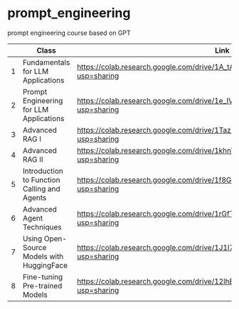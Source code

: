 # prompt_engineering
prompt engineering course based on GPT 

|   | Class                                       | Link                                                                                  |
|---|---------------------------------------------|---------------------------------------------------------------------------------------|
| 1 | Fundamentals for LLM Applications           | https://colab.research.google.com/drive/1A_tAFQxy9roM3OFgm0n6nPEfIdRpwpbG?usp=sharing |
| 2 | Prompt Engineering for LLM Applications     | https://colab.research.google.com/drive/1e_IV-LjsnP_prS4JpOWR17gyLYPOI6ZY?usp=sharing |
| 3 | Advanced RAG I                              | https://colab.research.google.com/drive/1Taz34rxc_VO2QAm_5eVGHBL6QUn98NQu?usp=sharing |
| 4 | Advanced RAG II                             | https://colab.research.google.com/drive/1khnYcstHtGhU2ZVjYsCa7Mterqia0FdJ?usp=sharing |
| 5 | Introduction to Function Calling and Agents | https://colab.research.google.com/drive/1f8Go22Ye0HKPdFb3GjOmcrdgfFk31U3F?usp=sharing |
| 6 | Advanced Agent Techniques                   | https://colab.research.google.com/drive/1rGfTwi-yshqZyYTEyylIYrxadqzy7rU6?usp=sharing |
| 7 | Using Open-Source Models with HuggingFace   | https://colab.research.google.com/drive/1J1l72Z7NSVhue6I9mXVdV9CsUEVAcm7h?usp=sharing |
| 8 | Fine-tuning Pre-trained Models              | https://colab.research.google.com/drive/12lhEqr7kozJFx2Nmmoo2ad8UnuRu0Ndp?usp=sharing |